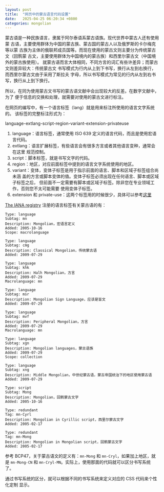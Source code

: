 ```yaml
---
layout: post
title:  "网页中的蒙古语言代码设置"
date:   2025-04-25 06:20:34 +0800
categories: mongolian
---
```


蒙古语是一种民族语言，隶属于阿尔泰语系蒙古语族。现代世界中蒙古人还有使用蒙
古语，主要使用群体为中国的蒙古族、蒙古国的蒙古人以及俄罗斯的卡尔梅克等以蒙
古族为主体的俄联邦成员国等。而现在使用的蒙古文则主要分为传统蒙古文（回鹘蒙
古文，主要使用群体为中国境内的蒙古族）和西里尔蒙古文（中国境外的蒙古族使用）。
就蒙古语而言大体相同，不同方言的词汇有些许差异；而蒙古文则差异较大：传统蒙古文
书写模式为行内从上到下书写，换行从左到右换行，而西里尔蒙古文由于采用了斯拉夫
字母，所以书写模式为常见的行内从左到右书写，换行从上到下换行。

所以，在同为使用蒙古文书写的蒙古语文献中会出现较大的反差。在数字文献中，为了
便于信息的交换和处理，就需要对使用的蒙古文进行标注。

在网页的编写中，有一个语言标签（lang）就是用来标注所使用的语言文字系统的。
该标签的完整标注形式为：

  language-extlang-script-region-variant-extension-privateuse
 
1. language：语言标签，通常使用  ISO 639 定义的语言代码，而且是使用宏语言代码。
2. extlang：语言扩展标签，有些语言会有很多方言或者其他语言变种，通常会在这里
规范控制。
3. script：脚本标签，就是书写文字的代码。
4. region：地区，对应前面标签中提到的语言文字系统使用的地区。
5. variant：变体，变体子标签是用于指示前面的语言、脚本和区域子标签组合尚未涵
盖的方言或脚本变体的值。变体子标签必须出现在任何语言、脚本或区域子标签之后，
但前面不一定需要有脚本或区域子标签。除非您在专业领域工作，否则您不太可能需要
使用变体子标签。
6. extension 和 private-use：这两个标签用的时候很少，具体可以参考[这里](https://www.w3.org/International/articles/language-tags/)

[The IANA registry](https://www.iana.org/assignments/language-subtag-registry/language-subtag-registry) 注册的语言标签有关蒙古语的有：

~~~~
Type: language
Subtag: mn
Description: Mongolian，宏语言定义
Added: 2005-10-16
Scope: macrolanguage

Type: language
Subtag: cmg
Description: Classical Mongolian，传统蒙古语
Added: 2009-07-29

Type: language
Subtag: khk
Description: Halh Mongolian，方言
Added: 2009-07-29
Macrolanguage: mn

Type: language
Subtag: msr
Description: Mongolian Sign Language，应该是盲文
Added: 2009-07-29

Type: language
Subtag: mvf
Description: Peripheral Mongolian，方言
Added: 2009-07-29
Macrolanguage: mn

Type: language
Subtag: xgn
Description: Mongolian languages，蒙古语族
Added: 2009-07-29
Scope: collection

Type: language
Subtag: xng
Description: Middle Mongolian，中世纪蒙古语，蒙古帝国统治下的地区使用蒙古语
Added: 2009-07-29

Type: script
Subtag: Mong
Description: Mongolian，回鹘蒙古文字
Added: 2005-10-16

Type: redundant
Tag: mn-Cyrl
Description: Mongolian in Cyrillic script，西里尔蒙古文字
Added: 2005-02-17

Type: redundant
Tag: mn-Mong
Description: Mongolian in Mongolian script，回鹘蒙古文字
Added: 2005-02-17
~~~~

参考 BCP47，关于蒙古语文的定义有：`mn-Mong` 和 `mn-Cryl`，如果加上地区，就是
`mn-Mong-CN` 和 `mn-Cryl-MN`。实际上，使用那面的代码就可以区分书写系统了。

通过书写系统的区分，就可以根据不同的书写系统来定义对应的 CSS 代码来个性化定制
显示。
